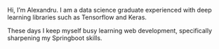 Hi, I’m Alexandru. I am a data science graduate experienced with deep learning libraries such as Tensorflow and Keras. 

These days I keep myself busy learning web development, specifically sharpening my Springboot skills.
